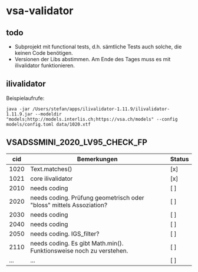 # vsa-validator

## todo
- Subprojekt mit functional tests, d.h. sämtliche Tests auch solche, die keinen Code benötigen.
- Versionen der Libs abstimmen. Am Ende des Tages muss es mit ilivalidator funktionieren.


## ilivalidator

Beispielaufrufe:

```
java -jar /Users/stefan/apps/ilivalidator-1.11.9/ilivalidator-1.11.9.jar --modeldir "models;http://models.interlis.ch;https://vsa.ch/models" --config models/config.toml data/1020.xtf
```



## VSADSSMINI_2020_LV95_CHECK_FP

| cid | Bemerkungen | Status |
| ----|-------------|--------|
| 1020 | Text.matches() | [x] |
| 1021 | core ilivalidator | [x] |
| 2010 | needs coding | [ ] |
| 2020 | needs coding. Prüfung geometrisch oder "bloss" mittels Assoziation? | [ ] |
| 2030 | needs coding | [ ] |
| 2040 | needs coding | [ ] |
| 2050 | needs coding. IGS_filter? | [ ] |
| 2110 | needs coding. Es gibt Math.min(). Funktionsweise noch zu verstehen. | [ ] |
| ... | ... | [ ] |


